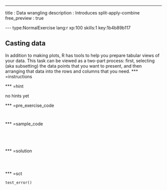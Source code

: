 ---
title         : Data wrangling
description   : Introduces split-apply-combine
free_preview  : true

--- type:NormalExercise lang:r xp:100 skills:1 key:1b4b89b117
## Casting data
In addition to making plots, R has tools to help you prepare tabular views of your data. This task can
be viewed as a two-part process: first, selecting (aka subsetting) the data points that you want to present,
and then arranging that data into the rows and columns that you need.
*** =instructions



*** =hint

no hints yet

*** =pre_exercise_code
```{r}


```

*** =sample_code
```{r}




```

*** =solution
```{r}



```

*** =sct
```{r}
test_error()
```